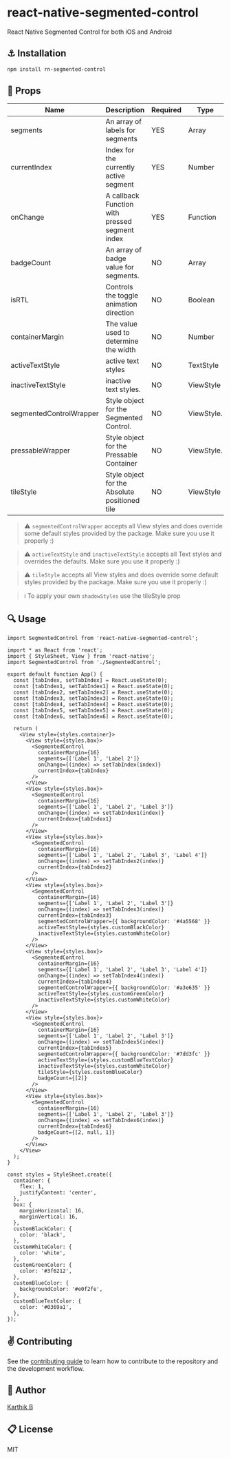 # react-native-segmented-control

React Native Segmented Control for both iOS and Android

## :anchor: Installation

```sh
npm install rn-segmented-control
```

## :wrench: Props

| Name                            | Description                                    | Required | Type                 | Default               |
| ------------------------------- | ---------------------------------------------- | -------- | -------------------- | --------------------- |
| segments                        | An array of labels for segments                | YES      | Array                | []                    |
| currentIndex                    | Index for the currently active segment         | YES      | Number               | 0                     |
| onChange                        | A callback Function with pressed segment index | YES      | Function             | () => {}              |
| badgeCount                      | An array of badge value for segments.          | NO       | Array                | []                    |
| isRTL                           | Controls the toggle animation direction        | NO       | Boolean              | false                 |
| containerMargin                 | The value used to determine the width          | NO       | Number               | 16                    |
| activeTextStyle                 | active text styles                             | NO       | TextStyle            | {}                    |
| inactiveTextStyle               | inactive text styles.                          | NO       | ViewStyle            | {}                    |
| segmentedControlWrapper         | Style object for the Segmented Control.        | NO       | ViewStyle.           | {}                    | 
| pressableWrapper                | Style object for the Pressable Container       | NO       | ViewStyle.           | {}                    |  
| tileStyle                       | Style object for the Absolute positioned tile  | NO       | ViewStyle            | {}                    |


> :warning: `segmentedControlWrapper` accepts all View styles and does override some default styles provided by the package. Make sure you use it properly :)

> :warning: `activeTextStyle` and `inactiveTextStyle` accepts all Text styles and overrides the defaults. Make sure you use it properly :)

> :warning: `tileStyle` accepts all View styles and does override some default styles provided by the package. Make sure you use it properly :)

> :information_source: To apply your own `shadowStyles` use the tileStyle prop 



## :mag: Usage

```tsx
import SegmentedControl from 'react-native-segmented-control';

import * as React from 'react';
import { StyleSheet, View } from 'react-native';
import SegmentedControl from './SegmentedControl';

export default function App() {
  const [tabIndex, setTabIndex] = React.useState(0);
  const [tabIndex1, setTabIndex1] = React.useState(0);
  const [tabIndex2, setTabIndex2] = React.useState(0);
  const [tabIndex3, setTabIndex3] = React.useState(0);
  const [tabIndex4, setTabIndex4] = React.useState(0);
  const [tabIndex5, setTabIndex5] = React.useState(0);
  const [tabIndex6, setTabIndex6] = React.useState(0);

  return (
    <View style={styles.container}>
      <View style={styles.box}>
        <SegmentedControl
          containerMargin={16}
          segments={['Label 1', 'Label 2']}
          onChange={(index) => setTabIndex(index)}
          currentIndex={tabIndex}
        />
      </View>
      <View style={styles.box}>
        <SegmentedControl
          containerMargin={16}
          segments={['Label 1', 'Label 2', 'Label 3']}
          onChange={(index) => setTabIndex1(index)}
          currentIndex={tabIndex1}
        />
      </View>
      <View style={styles.box}>
        <SegmentedControl
          containerMargin={16}
          segments={['Label 1', 'Label 2', 'Label 3', 'Label 4']}
          onChange={(index) => setTabIndex2(index)}
          currentIndex={tabIndex2}
        />
      </View>
      <View style={styles.box}>
        <SegmentedControl
          containerMargin={16}
          segments={['Label 1', 'Label 2', 'Label 3']}
          onChange={(index) => setTabIndex3(index)}
          currentIndex={tabIndex3}
          segmentedControlWrapper={{ backgroundColor: '#4a5568' }}
          activeTextStyle={styles.customBlackColor}
          inactiveTextStyle={styles.customWhiteColor}
        />
      </View>
      <View style={styles.box}>
        <SegmentedControl
          containerMargin={16}
          segments={['Label 1', 'Label 2', 'Label 3', 'Label 4']}
          onChange={(index) => setTabIndex4(index)}
          currentIndex={tabIndex4}
          segmentedControlWrapper={{ backgroundColor: '#a3e635' }}
          activeTextStyle={styles.customGreenColor}
          inactiveTextStyle={styles.customWhiteColor}
        />
      </View>
      <View style={styles.box}>
        <SegmentedControl
          containerMargin={16}
          segments={['Label 1', 'Label 2', 'Label 3']}
          onChange={(index) => setTabIndex5(index)}
          currentIndex={tabIndex5}
          segmentedControlWrapper={{ backgroundColor: '#7dd3fc' }}
          activeTextStyle={styles.customBlueTextColor}
          inactiveTextStyle={styles.customWhiteColor}
          tileStyle={styles.customBlueColor}
          badgeCount={[2]}
        />
      </View>
      <View style={styles.box}>
        <SegmentedControl
          containerMargin={16}
          segments={['Label 1', 'Label 2', 'Label 3']}
          onChange={(index) => setTabIndex6(index)}
          currentIndex={tabIndex6}
          badgeCount={[2, null, 1]}
        />
      </View>
    </View>
  );
}

const styles = StyleSheet.create({
  container: {
    flex: 1,
    justifyContent: 'center',
  },
  box: {
    marginHorizontal: 16,
    marginVertical: 16,
  },
  customBlackColor: {
    color: 'black',
  },
  customWhiteColor: {
    color: 'white',
  },
  customGreenColor: {
    color: '#3f6212',
  },
  customBlueColor: {
    backgroundColor: '#e0f2fe',
  },
  customBlueTextColor: {
    color: '#0369a1',
  },
});
```

## :v: Contributing

See the [contributing guide](CONTRIBUTING.md) to learn how to contribute to the repository and the development workflow.

## :man: Author

[Karthik B](https://twitter.com/_iam_karthik)

## :clipboard: License

MIT
